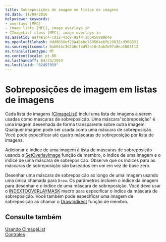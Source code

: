 ```yaml
---
title: Sobreposições de imagem em listas de imagens
ms.date: 11/04/2016
helpviewer_keywords:
- overlays [MFC]
- image lists [MFC], image overlays in
- CImageList class [MFC], image overlays in
ms.assetid: aaf4e1c4-cd12-42c8-9af4-1bb458889b4e
ms.openlocfilehash: 8dd0b30ef29a48ebc763564e6fe23632cd300831
ms.sourcegitcommit: 0ab61bc3d2b6cfbd52a16c6ab2b97a8ea1864f12
ms.translationtype: MT
ms.contentlocale: pt-BR
ms.lasthandoff: 04/23/2019
ms.locfileid: "62407959"
---
```

# <a name="image-overlays-in-image-lists"></a>Sobreposições de imagem em listas de imagens

Cada lista de imagens ([CImageList](../mfc/reference/cimagelist-class.md)) inclui uma lista de imagens a serem usadas como máscaras de sobreposição. Uma máscara"sobreposição" é uma imagem desenhada de forma transparente sobre outra imagem. Qualquer imagem pode ser usada como uma máscara de sobreposição. Você pode especificar até quatro máscaras de sobreposição por lista de imagens.

Adicionar o índice de uma imagem à lista de máscaras de sobreposição usando o [SetOverlayImage](../mfc/reference/cimagelist-class.md#setoverlayimage) função de membro, o índice de uma imagem e o índice de uma máscara de sobreposição. Observe que os índices para as máscaras de sobreposição são baseados em um em vez de base zero.

Desenhar uma máscara de sobreposição ao longo de uma imagem usando uma única chamada para `Draw`. Os parâmetros incluem o índice da imagem para desenhar e o índice de uma máscara de sobreposição. Você deve usar o [INDEXTOOVERLAYMASK](/windows/desktop/api/commctrl/nf-commctrl-indextooverlaymask) macro para especificar o índice da máscara de sobreposição. Você também pode especificar uma imagem de sobreposição ao chamar o [DrawIndirect](../mfc/reference/cimagelist-class.md#drawindirect) função de membro.

## <a name="see-also"></a>Consulte também

[Usando CImageList](../mfc/using-cimagelist.md)<br/>
[Controles](../mfc/controls-mfc.md)
